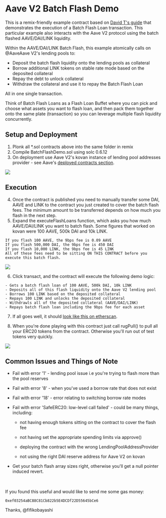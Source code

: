 # Aave V2 Batch Flash Demo

This is a remix-friendly example contract based on [David T's guide](https://docs.aave.com/v2/-MJXUluJ2u1DiL-VU6MM/guides/flash-loans) that demonstrates the execution of a Batch Flash Loan transaction. This particular example also interacts with the Aave V2 protocol using the batch flashed AAVE/DAI/LINK liquidity. 

Within the AAVE/DAI/LINK Batch Flash, this example atomically calls on @AaveAave V2's lending pools to:
- Deposit the batch flash liquidity onto the lending pools as collateral
- Borrow additional LINK tokens on stable rate mode based on the deposited collateral
- Repay the debt to unlock collateral
- Withdraw the collateral and use it to repay the Batch Flash Loan

All in one single transaction.

Think of Batch Flash Loans as a Flash Loan Buffet where you can pick and choose what assets you want to flash loan, and then pack them together onto the same plate (transaction) so you can leverage multiple flash liquidity concurrently.

## Setup and Deployment
1. Plonk all *.sol contracts above into the same folder in remix
2. Compile BatchFlashDemo.sol using solc 0.6.12
3. On deployment use Aave V2's kovan instance of lending pool addresses provider - see Aave's [deployed contracts section](https://docs.aave.com/v2/-MJXUluJ2u1DiL-VU6MM/deployed-contracts).

![](https://github.com/fifikobayashi/AaveV2-BatchFlashDemo/blob/main/img/1.%20Deploy.PNG)

## Execution
4. Once the contract is published you need to manually transfer some DAI, AAVE and LINK to the contract you just created to cover the batch flash fees. The minimum amount to be transferred depends on how much you flash in the next step.
5. Expand the executeFlashLoans function, which asks you how much AAVE/DAI/LINK you want to batch flash. Some figures that worked on kovan were 100 AAVE, 500k DAI and 10k LINK.
```
If you flash 100 AAVE, the 9bps fee is 0.09 AAVE
If you flash 500,000 DAI, the 9bps fee is 450 DAI
If you flash 10,000 LINK, the 9bps fee is 45 LINK
All of these fees need to be sitting ON THIS CONTRACT before you execute this batch flash.
```
![](https://github.com/fifikobayashi/AaveV2-BatchFlashDemo/blob/main/img/2.%20Execute.PNG)

6. Click transact, and the contract will execute the following demo logic:
```
- Gets a batch flash loan of 100 AAVE, 500k DAI, 10k LINK
- Deposits all of this flash liquidity onto the Aave V2 lending pool
- Borrows 100 LINK based on the deposited collateral
- Repays 100 LINK and unlocks the deposited collateral
- Withdrawls all of the deposited collateral (AAVE/DAI/LINK)
- Repays batch flash loan including the 9bps fee for each asset
```

7. If all goes well, it should [look like this on etherscan](https://kovan.etherscan.io/tx/0x395c7dfc7c3fd9eadf0f13f698880cecc98d9de5e9de1124d279474671d45ce0).

8. When you're done playing with this contract just call rugPull() to pull all your ERC20 tokens from the contract. Otherwise you'll run out of test tokens very quickly.

![](https://github.com/fifikobayashi/AaveV2-BatchFlashDemo/blob/main/img/3.%20rugpull.PNG)

## Common Issues and Things of Note

- Fail with error '1' - lending pool issue i.e you're trying to flash more than the pool reserves
- Fail with error '8' - when you've used a borrow rate that does not exist
- Fail with error '18' - error relating to switching borrow rate modes
- Fail with error 'SafeERC20: low-level call failed' - could be many things, including:
    
    * not having enough tokens sitting on the contract to cover the flash fee
    
    * not having set the appropriate spending limits via approve()
    
    * deploying the contract with the wrong LendingPoolAddressProvider
    
    * not using the right DAI reserve address for Aave V2 on kovan
 
 - Get your batch flash array sizes right, otherwise you'll get a null pointer induced revert.
 
 
 
 


<br /><br />
If you found this useful and would like to send me some gas money: 
```
0xef03254aBC88C81Cb822b5E4DCDf22D55645bCe6
```



Thanks,
@fifikobayashi
